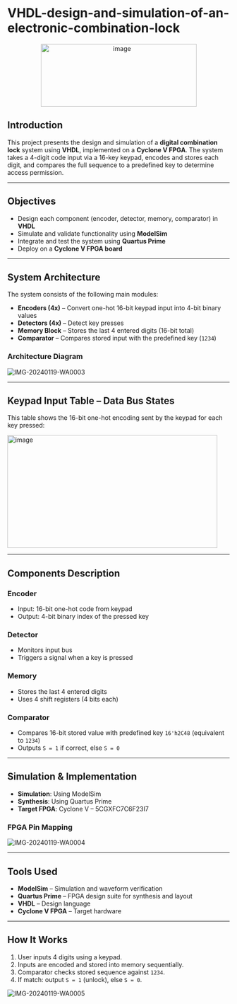 # VHDL-design-and-simulation-of-an-electronic-combination-lock

<p align="center">
<img width="353" height="142" alt="image" src="https://github.com/user-attachments/assets/4bb6fdce-53b6-4881-ae88-16ca993e751e" />
</p>

## Introduction

This project presents the design and simulation of a **digital combination lock** system using **VHDL**, implemented on a **Cyclone V FPGA**. The system takes a 4-digit code input via a 16-key keypad, encodes and stores each digit, and compares the full sequence to a predefined key to determine access permission.

---

## Objectives

- Design each component (encoder, detector, memory, comparator) in **VHDL**
- Simulate and validate functionality using **ModelSim**
- Integrate and test the system using **Quartus Prime**
- Deploy on a **Cyclone V FPGA board**

---

## System Architecture

The system consists of the following main modules:

- **Encoders (4x)** – Convert one-hot 16-bit keypad input into 4-bit binary values  
- **Detectors (4x)** – Detect key presses  
- **Memory Block** – Stores the last 4 entered digits (16-bit total)  
- **Comparator** – Compares stored input with the predefined key (`1234`)

### Architecture Diagram

![IMG-20240119-WA0003](https://github.com/user-attachments/assets/92f2d4fb-2de6-48db-a362-e96f9be01eff)


---

## Keypad Input Table – Data Bus States

This table shows the 16-bit one-hot encoding sent by the keypad for each key pressed:

<img width="476" height="255" alt="image" src="https://github.com/user-attachments/assets/38d645af-f013-4ceb-a930-e78eeb5bb6e4" />


---

## Components Description

### Encoder
- Input: 16-bit one-hot code from keypad  
- Output: 4-bit binary index of the pressed key

### Detector
- Monitors input bus  
- Triggers a signal when a key is pressed

### Memory
- Stores the last 4 entered digits  
- Uses 4 shift registers (4 bits each)

### Comparator
- Compares 16-bit stored value with predefined key `16'h2C48` (equivalent to `1234`)  
- Outputs `S = 1` if correct, else `S = 0`

---

## Simulation & Implementation

- **Simulation**: Using ModelSim  
- **Synthesis**: Using Quartus Prime  
- **Target FPGA**: Cyclone V – 5CGXFC7C6F23I7

### FPGA Pin Mapping

![IMG-20240119-WA0004](https://github.com/user-attachments/assets/55b897e3-f87f-4665-862d-5b94e6628c01)

---

## Tools Used

- **ModelSim** – Simulation and waveform verification  
- **Quartus Prime** – FPGA design suite for synthesis and layout  
- **VHDL** – Design language  
- **Cyclone V FPGA** – Target hardware

---

## How It Works

1. User inputs 4 digits using a keypad.  
2. Inputs are encoded and stored into memory sequentially.  
3. Comparator checks stored sequence against `1234`.  
4. If match: output `S = 1` (unlock), else `S = 0`.

![IMG-20240119-WA0005](https://github.com/user-attachments/assets/e18465d3-4da2-42da-aa5a-7b6eef19cfe3)



